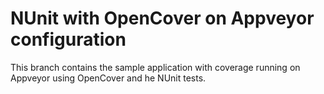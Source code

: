 NUnit with OpenCover on Appveyor configuration
==================

This branch contains the sample application with coverage running on Appveyor using OpenCover and he NUnit tests.